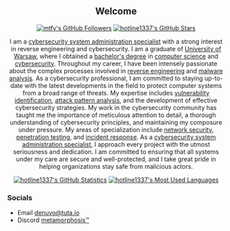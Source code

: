 <p align="center">
	<h2 align="center">Welcome</h2>
	<p align="center"><a href="https://github.com/hotline1337?tab=followers"><img src="https://img.shields.io/github/followers/hotline1337?style=for-the-badge" alt="mtfy's GitHub Followers" title="hotline1337's GitHub Followers"></a> <a href="#"><img src="https://img.shields.io/github/stars/hotline1337?style=for-the-badge" alt="hotline1337's GitHub Stars" title="hotline1337's GitHub Stars"></a>
	</p>
</p>

<p align="center">I am a <a href="https://www.cisa.gov/careers/work-rolessystem-administrator">cybersecurity system administration specialist</a> with a strong interest in reverse engineering and cybersecurity. I am a graduate of <a href="https://en.wikipedia.org/wiki/University_of_Warsaw">University of Warsaw</a>, where I obtained a <a href="https://en.wikipedia.org/wiki/Bachelor%27s_degree">bachelor's degree</a> in <a href="https://en.wikipedia.org/wiki/Computer_science">computer science</a> and <a href="https://en.wikipedia.org/wiki/Computer_security">cybersecurity</a>. Throughout my career, I have been intensely passionate about the complex processes involved in <a href="https://en.wikipedia.org/wiki/Reverse_engineering">reverse engineering</a> and <a href="https://en.wikipedia.org/wiki/Malware_analysis">malware analysis</a>. As a cybersecurity professional, I am committed to staying up-to-date with the latest developments in the field to protect computer systems from a broad range of threats. My expertise includes <a href="https://warditsecurity.com/vulnerability-identification/">vulnerability identification</a>, <a href="https://mediatum.ub.tum.de/doc/1328973/315175372248.pdf">attack pattern analysis</a>, and the development of effective cybersecurity strategies. My work in the cybersecurity community has taught me the importance of meticulous attention to detail, a thorough understanding of cybersecurity principles, and maintaining my composure under pressure. My areas of specialization include <a href="https://en.wikipedia.org/wiki/Network_security">network security</a>, <a href="https://en.wikipedia.org/wiki/Penetration_test">penetration testing</a>, and <a href="https://en.wikipedia.org/wiki/Incident_management">incident response</a>. As a <a href="https://www.cisa.gov/careers/work-rolessystem-administrator">cybersecurity system administration specialist</a>, I approach every project with the utmost seriousness and dedication. I am committed to ensuring that all systems under my care are secure and well-protected, and I take great pride in helping organizations stay safe from malicious actors.

<p align="center">
	<a href="https://github.com/hotline1337"><img src="https://github-readme-stats.vercel.app/api?username=hotline1337&theme=tokyonight&hide=prs,issues&count_private=true" title="hotline1337's GitHub Statistics" alt="hotline1337's GitHub Statistics"></a> <a href="https://github.com/hotline1337"><img src="https://github-readme-stats.vercel.app/api/top-langs/?username=hotline1337&&theme=tokyonight&layout=compact" title="hotline1337's Most Used Languages" alt="hotline1337's Most Used Languages"></a>
</p>

<p>
	<h3>Socials</h3>
	<ul>
		<li>Email <a href="mailto:denuvo@tuta.io">denuvo@tuta.io</a></li>
		<li>Discord <a href="https://dsc.gg/shellcode">metamorphosis™</a></li>
	</ul>
</p>
